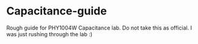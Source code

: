 # Capacitance-guide
Rough guide for PHY1004W Capacitance lab. Do not take this as official. I was just rushing through the lab :)
